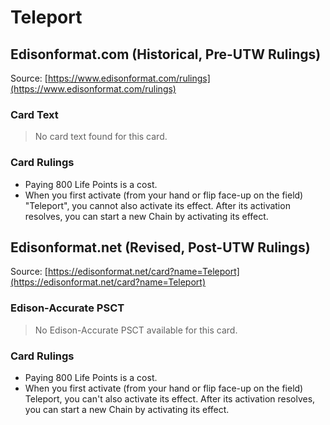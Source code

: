 # Teleport

## Edisonformat.com (Historical, Pre-UTW Rulings)

Source: [https://www.edisonformat.com/rulings](https://www.edisonformat.com/rulings)

### Card Text

> No card text found for this card.

### Card Rulings

*   Paying 800 Life Points is a cost.
*   When you first activate (from your hand or flip face-up on the field) "Teleport", you cannot also activate its effect. After its activation resolves, you can start a new Chain by activating its effect.

## Edisonformat.net (Revised, Post-UTW Rulings)

Source: [https://edisonformat.net/card?name=Teleport](https://edisonformat.net/card?name=Teleport)

### Edison-Accurate PSCT

> No Edison-Accurate PSCT available for this card.

### Card Rulings

*   Paying 800 Life Points is a cost.
*   When you first activate (from your hand or flip face-up on the field) Teleport, you can't also activate its effect. After its activation resolves, you can start a new Chain by activating its effect.
            